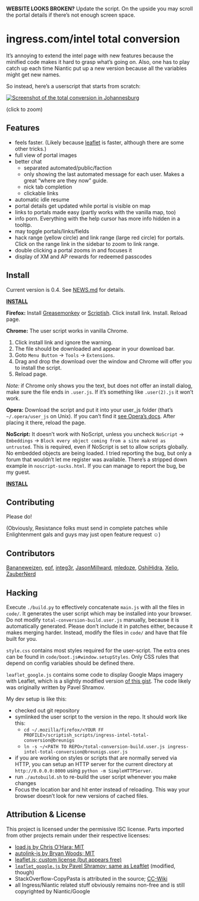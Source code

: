 **WEBSITE LOOKS BROKEN?** Update the script. On the upside you may scroll the portal details if there’s not enough screen space.



ingress.com/intel total conversion
==================================

It’s annoying to extend the intel page with new features because the minified code makes it hard to grasp what’s going on. Also, one has to play catch up each time Niantic put up a new version because all the variables might get new names.

So instead, here’s a userscript that starts from scratch:


[![Screenshot of the total conversion in Johannesburg](http://breunigs.github.com/ingress-intel-total-conversion/screen_small.png)](http://breunigs.github.com/ingress-intel-total-conversion/screen.png)

(click to zoom)

Features
--------

- feels faster. (Likely because [leaflet](http://leafletjs.com/) is faster, although there are some other tricks.)
- full view of portal images
- better chat
  - separated automated/public/faction
  - only showing the last automated message for each user. Makes a great “where are they now” guide.
  - nick tab completion
  - clickable links
- automatic idle resume
- portal details get updated while portal is visible on map
- links to portals made easy (partly works with the vanilla map, too)
- info porn. Everything with the help cursor has more info hidden in a tooltip.
- may toggle portals/links/fields
- hack range (yellow circle) and link range (large red circle) for portals. Click on the range link in the sidebar to zoom to link range.
- double clicking a portal zooms in and focuses it
- display of XM and AP rewards for redeemed passcodes


Install
-------

Current version is 0.4. See [NEWS.md](https://github.com/breunigs/ingress-intel-total-conversion/blob/gh-pages/NEWS.md) for details.

[**INSTALL**](https://raw.github.com/breunigs/ingress-intel-total-conversion/gh-pages/total-conversion-build.user.js)


**Firefox:** Install [Greasemonkey](https://addons.mozilla.org/en-US/firefox/addon/greasemonkey/) or [Scriptish](https://addons.mozilla.org/en-US/firefox/addon/scriptish/). Click install link. Install. Reload page.

**Chrome:** The user script works in vanilla Chrome.

1. Click install link and ignore the warning.
2. The file should be downloaded and appear in your download bar.
3. Goto `Menu Button` → `Tools` → `Extensions`.
4. Drag and drop the download over the window and Chrome will offer you to install the script.
5. Reload page.

*Note:* if Chrome only shows you the text, but does not offer an install dialog, make sure the file ends in `.user.js`. If it’s something like `.user(2).js` it won’t work.

**Opera:** Download the script and put it into your user_js folder (that’s `~/.opera/user_js` on Unix). If you can’t find it [see Opera’s docs](http://www.opera.com/docs/userjs/using/#writingscripts). After placing it there, reload the page.

**NoScript:** It doesn’t work with NoScript, unless you uncheck `NoScript` → `Embeddings` → `Block every object coming from a site makred as untrusted`. This is required, even if NoScript is set to allow scripts globally. No embedded objects are being loaded. I tried reporting the bug, but only a forum that wouldn’t let me register was available. There’s a stripped down example in `noscript-sucks.html`. If you can manage to report the bug, be my guest.



[**INSTALL**](https://raw.github.com/breunigs/ingress-intel-total-conversion/gh-pages/total-conversion-build.user.js)


Contributing
------------

Please do!

(Obviously, Resistance folks must send in complete patches while Enlightenment gals and guys may just open feature request ☺)


Contributors
------------

[Bananeweizen](https://github.com/Bananeweizen),
[epf](https://github.com/epf),
[integ3r](https://github.com/integ3r),
[JasonMillward](https://github.com/JasonMillward),
[mledoze](https://github.com/mledoze),
[OshiHidra](https://github.com/OshiHidra),
[Xelio](https://github.com/Xelio),
[ZauberNerd](https://github.com/ZauberNerd)


Hacking
-------

Execute `./build.py` to effectively concatenate `main.js` with all the files in `code/`. It generates the user script which may be installed into your browser. Do not modify `total-conversion-build.user.js` manually, because it is automatically generated. Please don’t include it in patches either, because it makes merging harder. Instead, modify the files in `code/` and have that file built for you.

`style.css` contains most styles required for the user-script. The extra ones can be found in `code/boot.js#window.setupStyles`. Only CSS rules that depend on config variables should be defined there.

`leaflet_google.js` contains some code to display Google Maps imagery with Leaflet, which is a slightly modified version [of this gist](https://gist.github.com/4504864). The code likely was originally written by Pavel Shramov.


My dev setup is like this:
- checked out git repository
- symlinked the user script to the version in the repo. It should work like this:
  - `cd ~/.mozilla/firefox/<YOUR FF PROFILE>/scriptish_scripts/ingress-intel-total-conversion@breunigs`
  - `ln -s ~/<PATH TO REPO>/total-conversion-build.user.js ingress-intel-total-conversion@breunigs.user.js`
- if you are working on styles or scripts that are normally served via HTTP, you can setup an HTTP server for the current directory at `http://0.0.0.0:8000` using `python -m SimpleHTTPServer`.
- run `./autobuild.sh` to re-build the user script whenever you make changes
- Focus the location bar and hit enter instead of reloading. This way your browser doesn’t look for new versions of cached files.

Attribution & License
---------------------

This project is licensed under the permissive ISC license. Parts imported from other projects remain under their respective licenses:

- [load.js by Chris O'Hara; MIT](https://github.com/chriso/load.js)
- [autolink-js by Bryan Woods; MIT](https://github.com/bryanwoods/autolink-js)
- [leaflet.js; custom license (but appears free)](http://leafletjs.com/)
- [`leaflet_google.js` by Pavel Shramov; same as Leaftlet](https://github.com/shramov/leaflet-plugins) (modified, though)
- StackOverflow-CopyPasta is attributed in the source; [CC-Wiki](https://creativecommons.org/licenses/by-sa/3.0/)
- all Ingress/Niantic related stuff obviously remains non-free and is still copyrighted by Niantic/Google
